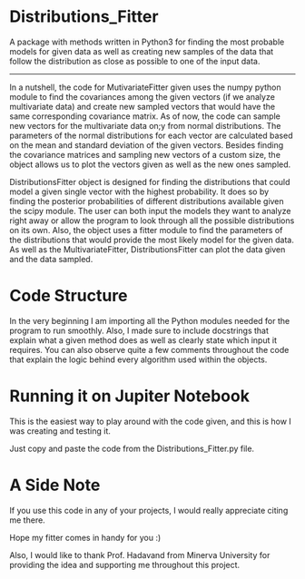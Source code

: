 # Distributions_Fitter
A package with methods written in Python3 for finding the most probable models for given data as well as creating new samples of the data that follow the distribution as close as possible to one of the input data.

--------------------------------------

In a nutshell, the code for MutivariateFitter given uses the numpy python module to find the covariances among the given vectors (if we analyze multivariate data) and create new sampled vectors that would have the same corresponding covariance matrix. As of now, the code can sample new vectors for the multivariate data on;y from normal distributions. The parameters of the normal distributions for each vector are calculated based on the mean and standard deviation of the given vectors. Besides finding the covariance matrices and sampling new vectors of a custom size, the object allows us to plot the vectors given as well as the new ones sampled. 

DistributionsFitter object is designed for finding the distributions that could model a given single vector with the highest probability. It does so by finding the posterior probabilities of different distributions available given the scipy module. The user can both input the models they want to analyze right away or allow the program to look through all the possible distributions on its own. Also, the object uses a fitter module to find the parameters of the distributions that would provide the most likely model for the given data. As well as the MultivariateFitter, DistributionsFitter can plot the data given and the data sampled. 

# Code Structure
In the very beginning I am importing all the Python modules needed for the program to run smoothly. Also, I made sure to include docstrings that explain what a given method does as well as clearly state which input it requires. You can also observe quite a few comments throughout the code that explain the logic behind every algorithm used within the objects. 

# Running it on Jupiter Notebook 
This is the easiest way to play around with the code given, and this is how I was creating and testing it. 

Just copy and paste the code from the Distributions_Fitter.py file.

# A Side Note
If you use this code in any of your projects, I would really appreciate citing me there.

Hope my fitter comes in handy for you :) 

Also, I would like to thank Prof. Hadavand from Minerva University for providing the idea and supporting me throughout this project. 
